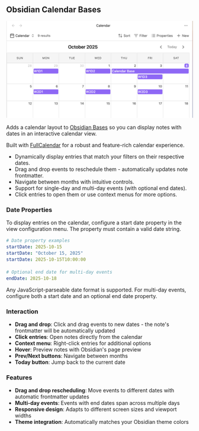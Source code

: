 ## Obsidian Calendar Bases

![](./screenshot.png)

Adds a calendar layout to [Obsidian Bases](https://help.obsidian.md/bases) so you can display notes with dates in an interactive calendar view.

Built with [FullCalendar](https://fullcalendar.io/) for a robust and feature-rich calendar experience.

- Dynamically display entries that match your filters on their respective dates.
- Drag and drop events to reschedule them - automatically updates note frontmatter.
- Navigate between months with intuitive controls.
- Support for single-day and multi-day events (with optional end dates).
- Click entries to open them or use context menus for more options.

### Date Properties

To display entries on the calendar, configure a start date property in the view configuration menu. The property must contain a valid date string.

```yaml
# Date property examples
startDate: 2025-10-15
startDate: "October 15, 2025"
startDate: 2025-10-15T10:00:00

# Optional end date for multi-day events
endDate: 2025-10-18
```

Any JavaScript-parseable date format is supported. For multi-day events, configure both a start date and an optional end date property.

### Interaction

- **Drag and drop**: Click and drag events to new dates - the note's frontmatter will be automatically updated
- **Click entries**: Open notes directly from the calendar
- **Context menu**: Right-click entries for additional options
- **Hover**: Preview notes with Obsidian's page preview
- **Prev/Next buttons**: Navigate between months
- **Today button**: Jump back to the current date

### Features

- **Drag and drop rescheduling**: Move events to different dates with automatic frontmatter updates
- **Multi-day events**: Events with end dates span across multiple days
- **Responsive design**: Adapts to different screen sizes and viewport widths
- **Theme integration**: Automatically matches your Obsidian theme colors
